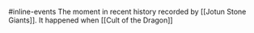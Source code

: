 #inline-events
The moment in recent history recorded by [[Jotun Stone Giants]].
It happened when [[Cult of the Dragon]] 